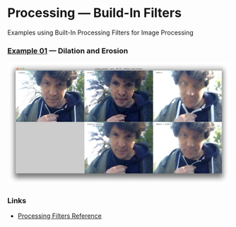 Processing — Build-In Filters
=============================

Examples using Built-In Processing Filters for Image Processing 

### [Example 01][] — Dilation and Erosion

![Example 01 Image][]


### Links

* [Processing Filters Reference](https://www.processing.org/reference/filter_.html)

[Example 01]:coding_gestalt__tools__02_01__dilation_and_erosion

[Example 01 Image]:coding_gestalt__tools__02_01__dilation_and_erosion.jpg

